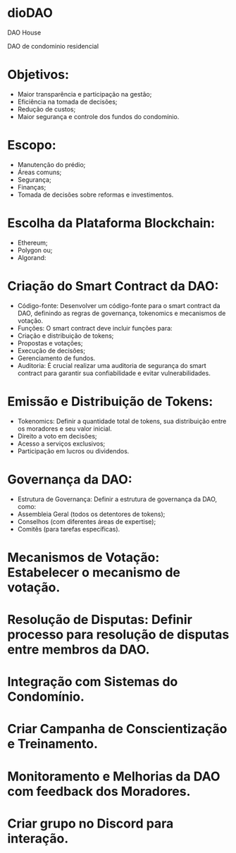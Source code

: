# dioDAO

DAO House

DAO de condominio residencial

# Objetivos: 
- Maior transparência e participação na gestão;
- Eficiência na tomada de decisões;
- Redução de custos;
- Maior segurança e controle dos fundos do condomínio.
  
# Escopo: 
- Manutenção do prédio;
- Áreas comuns;
- Segurança;
- Finanças;
- Tomada de decisões sobre reformas e investimentos.
  
# Escolha da Plataforma Blockchain:

- Ethereum;
- Polygon ou; 
- Algorand:

# Criação do Smart Contract da DAO:

- Código-fonte: Desenvolver um código-fonte para o smart contract da DAO, definindo as regras de governança, tokenomics e mecanismos de votação.
- Funções: O smart contract deve incluir funções para:
- Criação e distribuição de tokens;
- Propostas e votações;
- Execução de decisões;
- Gerenciamento de fundos.
- Auditoria: É crucial realizar uma auditoria de segurança do smart contract para garantir sua confiabilidade e evitar vulnerabilidades.
  
# Emissão e Distribuição de Tokens:

- Tokenomics: Definir a quantidade total de tokens, sua distribuição entre os moradores e seu valor inicial.
- Direito a voto em decisões;
- Acesso a serviços exclusivos;
- Participação em lucros ou dividendos.
  
# Governança da DAO:

- Estrutura de Governança: Definir a estrutura de governança da DAO, como:
- Assembleia Geral (todos os detentores de tokens);
- Conselhos (com diferentes áreas de expertise);
- Comitês (para tarefas específicas).

# Mecanismos de Votação: Estabelecer o mecanismo de votação.

# Resolução de Disputas: Definir processo para resolução de disputas entre membros da DAO.

# Integração com Sistemas do Condomínio.

# Criar Campanha de Conscientização e Treinamento.

# Monitoramento e Melhorias da DAO com feedback dos Moradores.

# Criar grupo no Discord para interação.
